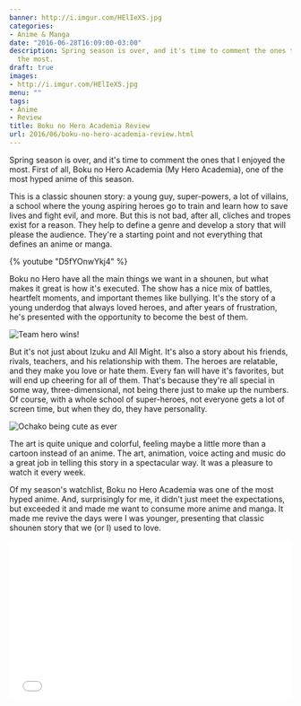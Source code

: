 ```yaml
---
banner: http://i.imgur.com/HElIeXS.jpg
categories:
- Anime & Manga
date: "2016-06-28T16:09:00-03:00"
description: Spring season is over, and it's time to comment the ones that I enjoyed
  the most.
draft: true
images:
- http://i.imgur.com/HElIeXS.jpg
menu: ""
tags:
- Anime
- Review
title: Boku no Hero Academia Review
url: 2016/06/boku-no-hero-academia-review.html
---
```


Spring season is over, and it's time to comment the ones that I enjoyed the most. First of all, 
Boku no Hero Academia (My Hero Academia), one of the most hyped anime of this season.

This is a classic shounen story: a young guy, super-powers, a lot of villains, a school where the young aspiring 
heroes go to train and learn how to save lives and fight evil, and more. But this is not bad, after all, cliches and 
tropes exist for a reason. They help to define a genre and develop a story that will please the audience. 
They're a starting point and not everything that defines an anime or manga.

<!--more-->

{% youtube "D5fYOnwYkj4" %}

Boku no Hero have all the main things we want in a shounen, but what makes it great is how it's executed. 
The show has a nice mix of battles, heartfelt moments, and important themes like bullying. It's the story of a 
young underdog that always loved heroes, and after years of frustration, 
he's presented with the opportunity to become the best of them.

![Team hero wins!](http://i.imgur.com/FQOtR3t.jpg)

But it's not just about Izuku and All Might. It's also a story about his friends, rivals, teachers, 
and his relationship with them. The heroes are relatable, and they make you love or hate them. 
Every fan will have it's favorites, but will end up cheering for all of them. 
That's because they're all special in some way, three-dimensional, not being there just to make up the numbers. 
Of course, with a whole school of super-heroes, not everyone gets a lot of screen time, but when they do, 
they have personality.

<img src="http://i.imgur.com/TLPzFQX.gif" alt="Ochako being cute as ever" class="img-medium">

The art is quite unique and colorful, feeling maybe a little more than a cartoon instead of an anime. 
The art, animation, voice acting and music do a great job in telling this story in a spectacular way. 
It was a pleasure to watch it every week.

Of my season's watchlist, Boku no Hero Academia was one of the most hyped anime. And, surprisingly for me, 
it didn't just meet the expectations, but exceeded it and made me want to consume more anime and manga. 
It made me revive the days were I was younger, presenting that classic shounen story that we (or I) used to love.

<div>
<div style="height: 0px; padding-bottom: 56.2493%; position: relative; width: 100%;">
<iframe allowfullscreen="" frameborder="0" src="//coub.com/embed/cq1bz?autoplay=false&amp;maxheight=360&amp;maxwidth=640&amp;muted=true" style="height: 100%; position: absolute; width: 100%;"></iframe></div>
</div>
